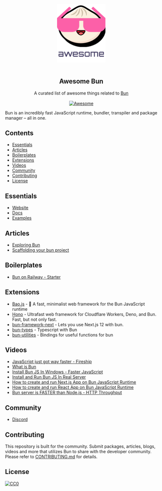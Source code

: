 <p align="center">
  <br>
  <img width="160" src="./awesome-bun.png" alt="logo of awesome-bun repository">
  <br>
  <br>
</p>

<h2 align='center'>Awesome Bun</h2>

<p align='center'>
A curated list of awesome things related to <a href='https://github.com/oven-sh/bun'>Bun</a>
<br><br>

<a href='https://github.com/sindresorhus/awesome'>
<img src='https://cdn.rawgit.com/sindresorhus/awesome/d7305f38d29fed78fa85652e3a63e154dd8e8829/media/badge.svg' alt='Awesome'>
</a>
</p>

Bun is an incredibly fast JavaScript runtime, bundler, transpiler and package manager – all in one.

## Contents
- [Essentials](#essentials)
- [Articles](#articles)
- [Boilerplates](#boilerplates)
- [Extensions](#extensions)
- [Videos](#videos)
- [Community](#community)
- [Contributing](#contributing)
- [License](#license)

## Essentials
* [Website](https://bun.sh/)
* [Docs](https://github.com/oven-sh/bun#reference)
* [Examples](https://github.com/oven-sh/bun/tree/main/examples)

## Articles
* [Exploring Bun](https://jenil777007.hashnode.dev/lets-bun)
* [Scaffolding your bun project ](https://codetea.com/scaffolding-your-bun-project-boilerplate/)

## Boilerplates
* [Bun on Railway - Starter](https://github.com/FarazPatankar/bun-on-railway)

## Extensions
* [Bao.js](https://github.com/mattreid1/baojs) - 🥟 A fast, minimalist web framework for the Bun JavaScript runtime
* [Hono](https://github.com/honojs/hono) - Ultrafast web framework for Cloudflare Workers, Deno, and Bun. Fast, but not only fast.
* [bun-framework-next](https://www.npmjs.com/package/bun-framework-next) - Lets you use Next.js 12 with bun.
* [bun-types](https://www.npmjs.com/package/bun-types) - Typescript with Bun
* [bun-utilities](https://www.npmjs.com/package/bun-utilities) - Bindings for useful functions for bun

## Videos

* [JavaScript just got way faster - Fireship](https://www.youtube.com/watch?v=FMhScnY0dME)
* [What is Bun](https://www.youtube.com/watch?v=Rp5yvwX7orE)
* [Install Bun JS In Windows - Faster JavaScript](https://www.youtube.com/watch?v=aNL3gXW0ZuM)
* [Install and Run Bun JS In Real Server](https://www.youtube.com/watch?v=lDGrDOGyOr0)
* [How to create and run Next.js App on Bun JavaScript Runtime](https://www.youtube.com/watch?v=U4sX83dlZx8)
* [How to create and run React App on Bun JavaScript Runtime](https://www.youtube.com/watch?v=UrO2UhA8SQE)
* [Bun server is FASTER than Node.js - HTTP Throughput](https://www.youtube.com/watch?v=887G_d1OvYA)

## Community
* [Discord](https://bun.sh/discord)

## Contributing
This repository is built for the community. Submit packages, articles, blogs, videos and more that utilizes Bun to share with the developer community. Please refer to [CONTRIBUTING.md](/CONTRIBUTING.md) for details.


## License
[![CC0](http://mirrors.creativecommons.org/presskit/buttons/88x31/svg/cc-zero.svg)](http://creativecommons.org/publicdomain/zero/1.0/)
